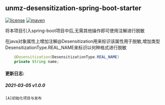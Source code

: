 
## unmz-desensitization-spring-boot-starter

[![license](https://img.shields.io/github/license/FaritorKang/unmz-desensitization-spring-boot-starter.svg)](https://opensource.org/licenses/MIT)
[![maven](https://img.shields.io/maven-central/v/net.unmz.java/unmz-desensitization-spring-boot-starter.svg)](https://search.maven.org/artifact/net.unmz.java/unmz-desensitization-spring-boot-starter)


将本项目引入spring-boot项目中后,无需其他操作即可使用注解进行脱敏

在java对象属性上增加注解@Desensitization用来标识该属性用于脱敏,增加类型DesensitizationType.REAL_NAME来标识以何种格式进行脱敏

```java
    @Desensitization(DesensitizationType.REAL_NAME)
    private String name;
```


#### 更新日志:

##### 2021-03-05 v1.0.0

    [A]初始化项目与发布
